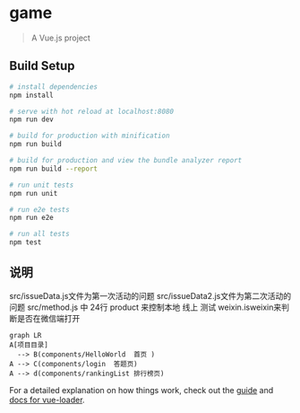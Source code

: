 # game

> A Vue.js project

## Build Setup

``` bash
# install dependencies
npm install

# serve with hot reload at localhost:8080
npm run dev

# build for production with minification
npm run build

# build for production and view the bundle analyzer report
npm run build --report

# run unit tests
npm run unit

# run e2e tests
npm run e2e

# run all tests
npm test
```
## 说明
src/issueData.js文件为第一次活动的问题 
src/issueData2.js文件为第二次活动的问题 
src/method.js 中 24行 product 	来控制本地 线上 测试    weixin.isweixin来判断是否在微信端打开

```mermaid
graph LR
A[项目目录]
  --> B(components/HelloWorld  首页 )
A --> C(components/login  答题页) 
A --> d(components/rankingList 排行榜页)
```




For a detailed explanation on how things work, check out the [guide](http://vuejs-templates.github.io/webpack/) and [docs for vue-loader](http://vuejs.github.io/vue-loader).
